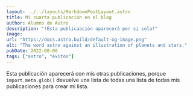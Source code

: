 ```yaml
---
layout: ../../layouts/MarkdownPostLayout.astro
title: Mi cuarta publicación en el blog
author: Alumno de Astro
description: "!Esta publicaación aparecerá por si sola!"
image:
url: "https://docs.astro.build/default-og-image.png"
alt: "The word astro against an illustration of planets and stars."
pubDate: 2022-08-08
tags: ["astro", "éxitos"]
---
```


Esta publicación aparecerá con mis otras publicaciones, porque `import.meta.glob()` devuelve una lista de todas una lista de todas mis publicaciones para crear mi lista.
